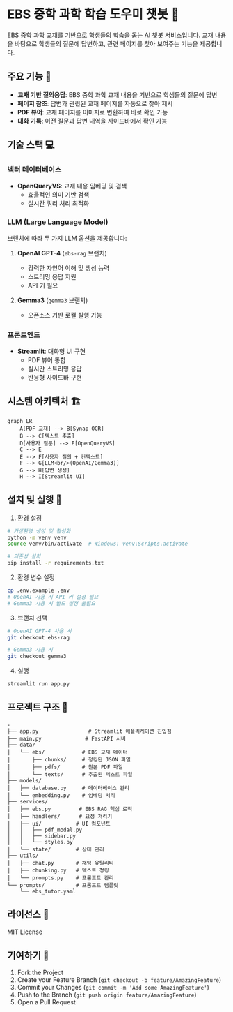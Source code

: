 # EBS 중학 과학 학습 도우미 챗봇 🔬

EBS 중학 과학 교재를 기반으로 학생들의 학습을 돕는 AI 챗봇 서비스입니다. 교재 내용을 바탕으로 학생들의 질문에 답변하고, 관련 페이지를 찾아 보여주는 기능을 제공합니다.

## 주요 기능 🌟

- **교재 기반 질의응답**: EBS 중학 과학 교재 내용을 기반으로 학생들의 질문에 답변
- **페이지 참조**: 답변과 관련된 교재 페이지를 자동으로 찾아 제시
- **PDF 뷰어**: 교재 페이지를 이미지로 변환하여 바로 확인 가능
- **대화 기록**: 이전 질문과 답변 내역을 사이드바에서 확인 가능

## 기술 스택 💻

### 벡터 데이터베이스

- **OpenQueryVS**: 교재 내용 임베딩 및 검색
  - 효율적인 의미 기반 검색
  - 실시간 쿼리 처리 최적화

### LLM (Large Language Model)

브랜치에 따라 두 가지 LLM 옵션을 제공합니다:

1. **OpenAI GPT-4** (`ebs-rag` 브랜치)

   - 강력한 자연어 이해 및 생성 능력
   - 스트리밍 응답 지원
   - API 키 필요

2. **Gemma3** (`gemma3` 브랜치)
   - 오픈소스 기반 로컬 실행 가능

### 프론트엔드

- **Streamlit**: 대화형 UI 구현
  - PDF 뷰어 통합
  - 실시간 스트리밍 응답
  - 반응형 사이드바 구현

## 시스템 아키텍처 🏗️

```mermaid
graph LR
    A[PDF 교재] --> B[Synap OCR]
    B --> C[텍스트 추출]
    D[사용자 질문] --> E[OpenQueryVS]
    C --> E
    E --> F[사용자 질의 + 컨텍스트]
    F --> G[LLM<br/>(OpenAI/Gemma3)]
    G --> H[답변 생성]
    H --> I[Streamlit UI]
```

## 설치 및 실행 🚀

1. 환경 설정

```bash
# 가상환경 생성 및 활성화
python -m venv venv
source venv/bin/activate  # Windows: venv\Scripts\activate

# 의존성 설치
pip install -r requirements.txt
```

2. 환경 변수 설정

```bash
cp .env.example .env
# OpenAI 사용 시 API 키 설정 필요
# Gemma3 사용 시 별도 설정 불필요
```

3. 브랜치 선택

```bash
# OpenAI GPT-4 사용 시
git checkout ebs-rag

# Gemma3 사용 시
git checkout gemma3
```

4. 실행

```bash
streamlit run app.py
```

## 프로젝트 구조 📁

```
.
├── app.py                # Streamlit 애플리케이션 진입점
├── main.py              # FastAPI 서버
├── data/
│   └── ebs/            # EBS 교재 데이터
│       ├── chunks/     # 청킹된 JSON 파일
│       ├── pdfs/       # 원본 PDF 파일
│       └── texts/      # 추출된 텍스트 파일
├── models/
│   ├── database.py     # 데이터베이스 관리
│   └── embedding.py    # 임베딩 처리
├── services/
│   ├── ebs.py         # EBS RAG 핵심 로직
│   ├── handlers/      # 요청 처리기
│   ├── ui/           # UI 컴포넌트
│   │   ├── pdf_modal.py
│   │   ├── sidebar.py
│   │   └── styles.py
│   └── state/        # 상태 관리
├── utils/
│   ├── chat.py       # 채팅 유틸리티
│   ├── chunking.py   # 텍스트 청킹
│   └── prompts.py    # 프롬프트 관리
└── prompts/          # 프롬프트 템플릿
    └── ebs_tutor.yaml
```

## 라이선스 📝

MIT License

## 기여하기 🤝

1. Fork the Project
2. Create your Feature Branch (`git checkout -b feature/AmazingFeature`)
3. Commit your Changes (`git commit -m 'Add some AmazingFeature'`)
4. Push to the Branch (`git push origin feature/AmazingFeature`)
5. Open a Pull Request
